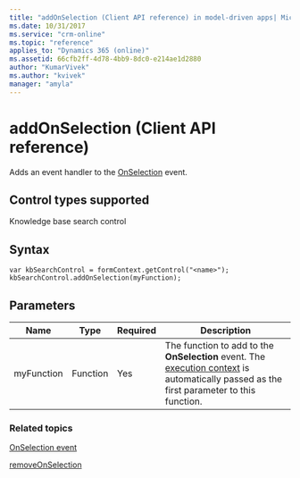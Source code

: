 ```yaml
---
title: "addOnSelection (Client API reference) in model-driven apps| MicrosoftDocs"
ms.date: 10/31/2017
ms.service: "crm-online"
ms.topic: "reference"
applies_to: "Dynamics 365 (online)"
ms.assetid: 66cfb2ff-4d78-4bb9-8dc0-e214ae1d2880
author: "KumarVivek"
ms.author: "kvivek"
manager: "amyla"
---
```

# addOnSelection (Client API reference)



Adds an event handler to the [OnSelection](../events/onselection.md) event. 

## Control types supported

Knowledge base search control

## Syntax

```
var kbSearchControl = formContext.getControl("<name>");
kbSearchControl.addOnSelection(myFunction);
```

## Parameters

|Name | Type | Required | Description|
|--|--|--|--|
|myFunction |Function |Yes|The function to add to the **OnSelection** event. The [execution context](../../clientapi-execution-context.md) is automatically passed as the first parameter to this function.|

### Related topics

[OnSelection event](../events/onselection.md)

[removeOnSelection](removeOnSelection.md)